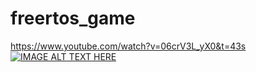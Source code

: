 # freertos_game

https://www.youtube.com/watch?v=06crV3L_yX0&t=43s
[![IMAGE ALT TEXT HERE](https://img.youtube.com/vi/YOUTUBE_VIDEO_ID_HERE/0.jpg)](https://www.youtube.com/watch?v=06crV3L_yX0&t=43s)
